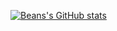 [![Beans's GitHub stats](https://github-readme-stats.vercel.app/api?username=mrbreenhd&count_private=true)](https://github.com/anuraghazra/github-readme-stats)
